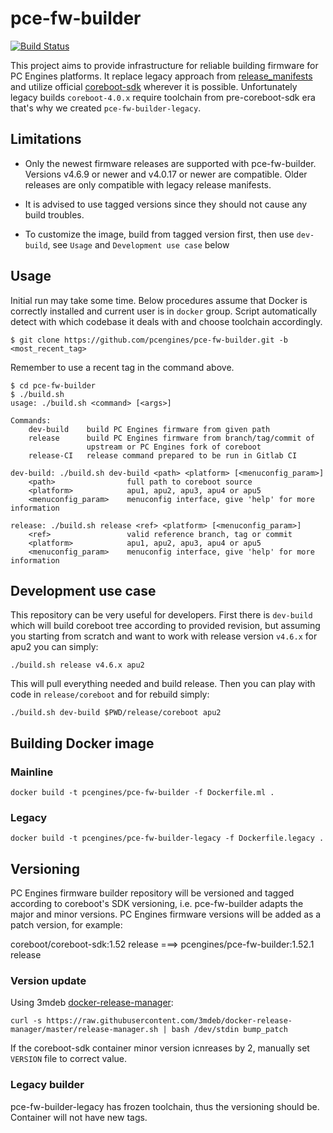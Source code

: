 pce-fw-builder
==============

[![Build Status](https://travis-ci.com/pcengines/pce-fw-builder.svg?branch=master)](https://travis-ci.com/pcengines/pce-fw-builder)

This project aims to provide infrastructure for reliable building firmware for
PC Engines platforms. It replace legacy approach from
[release_manifests](https://github.com/pcengines/release_manifests) and utilize
official [coreboot-sdk](https://hub.docker.com/r/coreboot/coreboot-sdk/)
wherever it is possible. Unfortunately legacy builds `coreboot-4.0.x` require
toolchain from pre-coreboot-sdk era that's why we created
`pce-fw-builder-legacy`.

Limitations
------------

- Only the newest firmware releases are supported with pce-fw-builder. Versions
  v4.6.9 or newer and v4.0.17 or newer are compatible. Older releases are only
  compatible with legacy release manifests.

- It is advised to use tagged versions since they should not cause any build
  troubles.

- To customize the image, build from tagged version first, then use `dev-build`,
  see `Usage` and `Development use case` below

Usage
-----

Initial run may take some time. Below procedures assume that Docker is
correctly installed and current user is in `docker` group. Script automatically
detect with which codebase it deals with and choose toolchain accordingly.

```
$ git clone https://github.com/pcengines/pce-fw-builder.git -b <most_recent_tag>
```
Remember to use a recent tag in the command above.
```
$ cd pce-fw-builder
$ ./build.sh
usage: ./build.sh <command> [<args>]

Commands:
    dev-build    build PC Engines firmware from given path
    release      build PC Engines firmware from branch/tag/commit of
                 upstream or PC Engines fork of coreboot
    release-CI   release command prepared to be run in Gitlab CI

dev-build: ./build.sh dev-build <path> <platform> [<menuconfig_param>]
    <path>                full path to coreboot source
    <platform>            apu1, apu2, apu3, apu4 or apu5
    <menuconfig_param>    menuconfig interface, give 'help' for more information

release: ./build.sh release <ref> <platform> [<menuconfig_param>]
    <ref>                 valid reference branch, tag or commit
    <platform>            apu1, apu2, apu3, apu4 or apu5
    <menuconfig_param>    menuconfig interface, give 'help' for more information

```

Development use case
--------------------

This repository can be very useful for developers. First there is `dev-build`
which will build coreboot tree according to provided revision, but assuming you
starting from scratch and want to work with release version `v4.6.x` for apu2
you can simply:

```
./build.sh release v4.6.x apu2
```

This will pull everything needed and build release. Then you can play with code in `release/coreboot` and for rebuild simply:

```
./build.sh dev-build $PWD/release/coreboot apu2
```

Building Docker image
---------------------

### Mainline

```
docker build -t pcengines/pce-fw-builder -f Dockerfile.ml .
```

### Legacy

```
docker build -t pcengines/pce-fw-builder-legacy -f Dockerfile.legacy .
```

Versioning
----------

PC Engines firmware builder repository will be versioned and tagged according
to coreboot's SDK versioning, i.e. pce-fw-builder adapts the major and minor
versions. PC Engines firmware versions will be added as a patch version, for
example:

coreboot/coreboot-sdk:1.52 release ===> pcengines/pce-fw-builder:1.52.1 release

### Version update

Using 3mdeb [docker-release-manager](https://github.com/3mdeb/docker-release-manager):

```
curl -s https://raw.githubusercontent.com/3mdeb/docker-release-manager/master/release-manager.sh | bash /dev/stdin bump_patch
```

If the coreboot-sdk container minor version icnreases by 2, manually set
`VERSION` file to correct value.

### Legacy builder

pce-fw-builder-legacy has frozen toolchain, thus the versioning should be.
Container will not have new tags.

